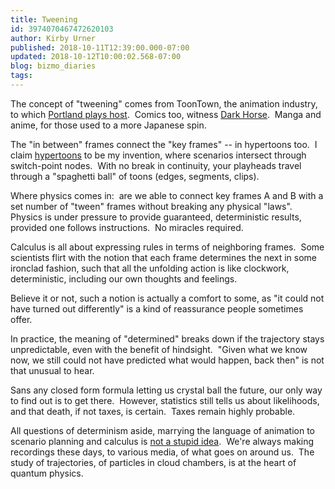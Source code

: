 ```yaml
---
title: Tweening
id: 3974070467472620103
author: Kirby Urner
published: 2018-10-11T12:39:00.000-07:00
updated: 2018-10-12T10:00:02.568-07:00
blog: bizmo_diaries
tags: 
---
```


The concept of "tweening" comes from ToonTown, the animation industry, to which [Portland plays host](https://worldgame.blogspot.com/2016/12/toontown-revisited.html).  Comics too, witness [Dark Horse](https://www.darkhorse.com/).  Manga and anime, for those used to a more Japanese spin.

The "in between" frames connect the "key frames" -- in hypertoons too.  I claim [hypertoons](https://worldgame.blogspot.com/2016/07/hypertoons-etc.html) to be my invention, where scenarios intersect through switch-point nodes.  With no break in continuity, your playheads travel through a "spaghetti ball" of toons (edges, segments, clips).

Where physics comes in:  are we able to connect key frames A and B with a set number of "tween" frames without breaking any physical "laws".  Physics is under pressure to provide guaranteed, deterministic results, provided one follows instructions.  No miracles required.

Calculus is all about expressing rules in terms of neighboring frames.  Some scientists flirt with the notion that each frame determines the next in some ironclad fashion, such that all the unfolding action is like clockwork, deterministic, including our own thoughts and feelings.

Believe it or not, such a notion is actually a comfort to some, as "it could not have turned out differently" is a kind of reassurance people sometimes offer.

In practice, the meaning of "determined" breaks down if the trajectory stays unpredictable, even with the benefit of hindsight.  "Given what we know now, we still could not have predicted what would happen, back then" is not that unusual to hear.

Sans any closed form formula letting us crystal ball the future, our only way to find out is to get there.  However, statistics still tells us about likelihoods, and that death, if not taxes, is certain.  Taxes remain highly probable.

All questions of determinism aside, marrying the language of animation to scenario planning and calculus is [not a stupid idea](http://controlroom.blogspot.com/2018/10/animation-classes.html).  We're always making recordings these days, to various media, of what goes on around us.  The study of trajectories, of particles in cloud chambers, is at the heart of quantum physics.